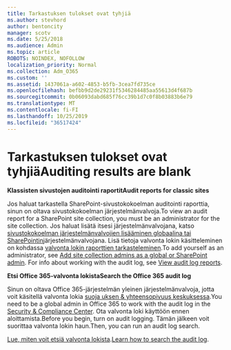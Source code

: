 ```yaml
---
title: Tarkastuksen tulokset ovat tyhjiä
ms.author: stevhord
author: bentoncity
manager: scotv
ms.date: 5/25/2018
ms.audience: Admin
ms.topic: article
ROBOTS: NOINDEX, NOFOLLOW
localization_priority: Normal
ms.collection: Adm_O365
ms.custom: ''
ms.assetid: 1437061a-a602-4853-b5fb-3cea7fd735ce
ms.openlocfilehash: befbb9d2de29231f5346284485aa55613d4f687b
ms.sourcegitcommit: 0b06093dabd685f76cc39b1d7c0f8b03883b6e79
ms.translationtype: MT
ms.contentlocale: fi-FI
ms.lasthandoff: 10/25/2019
ms.locfileid: "36517424"
---
```

# <a name="auditing-results-are-blank"></a><span data-ttu-id="d8e5d-102">Tarkastuksen tulokset ovat tyhjiä</span><span class="sxs-lookup"><span data-stu-id="d8e5d-102">Auditing results are blank</span></span>

 <span data-ttu-id="d8e5d-103">**Klassisten sivustojen auditointi raportit**</span><span class="sxs-lookup"><span data-stu-id="d8e5d-103">**Audit reports for classic sites**</span></span>
  
<span data-ttu-id="d8e5d-104">Jos haluat tarkastella SharePoint-sivustokokoelman auditointi raporttia, sinun on oltava sivustokokoelman järjestelmänvalvoja.</span><span class="sxs-lookup"><span data-stu-id="d8e5d-104">To view an audit report for a SharePoint site collection, you must be an administrator for the site collection.</span></span> <span data-ttu-id="d8e5d-105">Jos haluat lisätä itsesi järjestelmänvalvojana, katso [sivustokokoelman järjestelmänvalvojien lisääminen globaalina tai SharePointin](https://go.microsoft.com/fwlink/?linkid=869390)järjestelmänvalvojana. Lisä tietoja valvonta lokin käsitteleminen on kohdassa [valvonta lokin raporttien tarkasteleminen](https://go.microsoft.com/fwlink/?linkid=395237).</span><span class="sxs-lookup"><span data-stu-id="d8e5d-105">To add yourself as an administrator, see [Add site collection admins as a global or SharePoint admin](https://go.microsoft.com/fwlink/?linkid=869390). For info about working with the audit log, see [View audit log reports](https://go.microsoft.com/fwlink/?linkid=395237).</span></span> 
  
 <span data-ttu-id="d8e5d-106">**Etsi Office 365-valvonta lokista**</span><span class="sxs-lookup"><span data-stu-id="d8e5d-106">**Search the Office 365 audit log**</span></span>
  
<span data-ttu-id="d8e5d-107">Sinun on oltava Office 365-järjestelmän yleinen järjestelmänvalvoja, jotta voit käsitellä valvonta lokia [suoja uksen &amp; yhteensopivuus keskuksessa](https://protection.office.com).</span><span class="sxs-lookup"><span data-stu-id="d8e5d-107">You need to be a global admin in Office 365 to work with the audit log in the [Security &amp; Compliance Center](https://protection.office.com).</span></span> <span data-ttu-id="d8e5d-108">Ota valvonta loki käyttöön ennen aloittamista.</span><span class="sxs-lookup"><span data-stu-id="d8e5d-108">Before you begin, turn on audit logging.</span></span> <span data-ttu-id="d8e5d-109">Tämän jälkeen voit suorittaa valvonta lokin haun.</span><span class="sxs-lookup"><span data-stu-id="d8e5d-109">Then, you can run an audit log search.</span></span> 
  
<span data-ttu-id="d8e5d-110">[Lue, miten voit etsiä valvonta lokista](https://go.microsoft.com/fwlink/?linkid=708432).</span><span class="sxs-lookup"><span data-stu-id="d8e5d-110">[Learn how to search the audit log](https://go.microsoft.com/fwlink/?linkid=708432).</span></span>
  

